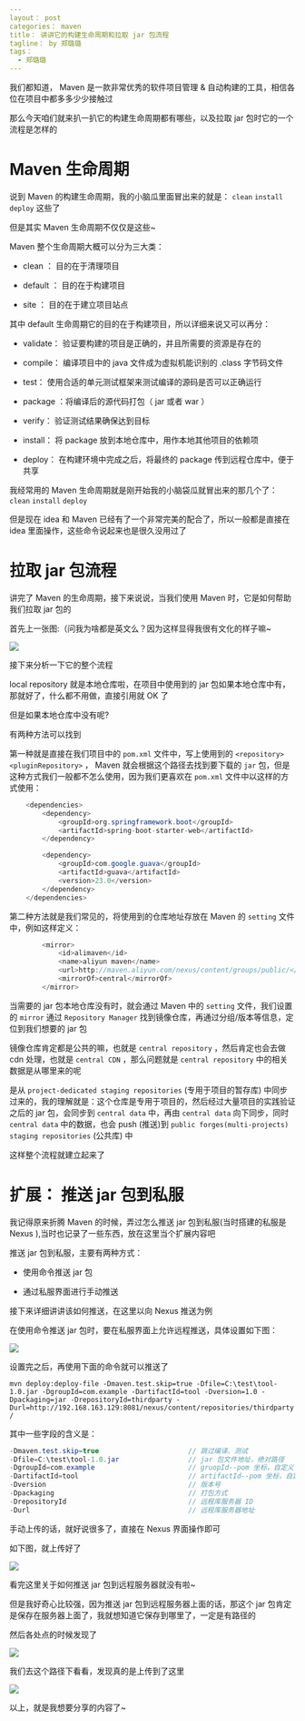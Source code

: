 ```yaml
---
layout： post
categories： maven
title： 讲讲它的构建生命周期和拉取 jar 包流程
tagline： by 郑璐璐
tags： 
  - 郑璐璐
---
```

我们都知道， Maven 是一款非常优秀的软件项目管理 & 自动构建的工具，相信各位在项目中都多多少少接触过
<!--more-->

那么今天咱们就来扒一扒它的构建生命周期都有哪些，以及拉取 jar 包时它的一个流程是怎样的

# Maven 生命周期

说到 Maven 的构建生命周期，我的小脑瓜里面冒出来的就是： `clean` `install` `deploy` 这些了

但是其实 Maven 生命周期不仅仅是这些~

Maven 整个生命周期大概可以分为三大类：

- clean ： 目的在于清理项目

- default ： 目的在于构建项目

- site ： 目的在于建立项目站点

其中 default 生命周期它的目的在于构建项目，所以详细来说又可以再分：

- validate： 验证要构建的项目是正确的，并且所需要的资源是存在的

- compile： 编译项目中的 java 文件成为虚拟机能识别的 .class 字节码文件

- test： 使用合适的单元测试框架来测试编译的源码是否可以正确运行

- package ：将编译后的源代码打包（ jar 或者 war ）

- verify： 验证测试结果确保达到目标

- install： 将 package 放到本地仓库中，用作本地其他项目的依赖项

- deploy： 在构建环境中完成之后，将最终的 package 传到远程仓库中，便于共享

我经常用的 Maven 生命周期就是刚开始我的小脑袋瓜就冒出来的那几个了： `clean` `install` `deploy`

但是现在 idea 和 Maven 已经有了一个非常完美的配合了，所以一般都是直接在 idea 里面操作，这些命令说起来也是很久没用过了

# 拉取 jar 包流程

讲完了 Maven 的生命周期，接下来说说，当我们使用 Maven 时，它是如何帮助我们拉取 jar 包的

首先上一张图:（问我为啥都是英文么？因为这样显得我很有文化的样子嘛~

![](http://www.justdojava.com/assets/images/2019/java/image-zll/2021/03/01-拉取jar包流程.png)

接下来分析一下它的整个流程

local repository 就是本地仓库啦，在项目中使用到的 jar 包如果本地仓库中有，那就好了，什么都不用做，直接引用就 OK 了

但是如果本地仓库中没有呢?

有两种方法可以找到

第一种就是直接在我们项目中的 `pom.xml` 文件中，写上使用到的 `<repository> <pluginRepository>` ， Maven 就会根据这个路径去找到要下载的 `jar` 包，但是这种方式我们一般都不怎么使用，因为我们更喜欢在 `pom.xml` 文件中以这样的方式使用：

```java
	<dependencies>
		<dependency>
			<groupId>org.springframework.boot</groupId>
			<artifactId>spring-boot-starter-web</artifactId>
		</dependency>

		<dependency>
			<groupId>com.google.guava</groupId>
			<artifactId>guava</artifactId>
			<version>23.0</version>
		</dependency>
	</dependencies>
```

第二种方法就是我们常见的，将使用到的仓库地址存放在 Maven 的 `setting` 文件中，例如这样定义：

```java
		<mirror>  
			<id>alimaven</id>  
			<name>aliyun maven</name>  
			<url>http://maven.aliyun.com/nexus/content/groups/public/</url>  
			<mirrorOf>central</mirrorOf>          
        </mirror> 
```

当需要的 jar 包本地仓库没有时，就会通过 Maven 中的 `setting` 文件，我们设置的 `mirror` 通过 `Repository Manager` 找到镜像仓库，再通过分组/版本等信息，定位到我们想要的 jar 包

镜像仓库肯定都是公共的嘛，也就是 `central repository` ，然后肯定也会去做 cdn 处理，也就是 `central CDN` ，那么问题就是 `central repository` 中的相关数据是从哪里来的呢

是从 `project-dedicated staging repositories` (专用于项目的暂存库) 中同步过来的，我的理解就是：这个仓库是专用于项目的，然后经过大量项目的实践验证之后的 jar 包，会同步到 `central data` 中，再由 `central data` 向下同步，同时 `central data` 中的数据，也会 push (推送)到 `public forges(multi-projects) staging repositories` (公共库) 中

这样整个流程就建立起来了

# 扩展： 推送 jar 包到私服

我记得原来折腾 Maven 的时候，弄过怎么推送 jar 包到私服(当时搭建的私服是 Nexus ),当时也记录了一些东西，放在这里当个扩展内容吧

推送 jar 包到私服，主要有两种方式：

- 使用命令推送 jar 包

- 通过私服界面进行手动推送

接下来详细讲讲该如何推送，在这里以向 Nexus 推送为例

在使用命令推送 jar 包时，要在私服界面上允许远程推送，具体设置如下图：

![](http://www.justdojava.com/assets/images/2019/java/image-zll/2021/03/02-允许远程推送.png)

设置完之后，再使用下面的命令就可以推送了

`mvn deploy:deploy-file -Dmaven.test.skip=true -Dfile=C:\test\tool-1.0.jar -DgroupId=com.example -DartifactId=tool -Dversion=1.0 -Dpackaging=jar -DrepositoryId=thirdparty -Durl=http://192.168.163.129:8081/nexus/content/repositories/thirdparty/`

其中一些字段的含义是：

```java
-Dmaven.test.skip=true                      // 跳过编译、测试
-Dfile=C:\test\tool-1.0.jar                 // jar 包文件地址，绝对路径
-DgroupId=com.example                       // gruopId--pom 坐标，自定义
-DartifactId=tool                           // artifactId--pom 坐标，自定义
-Dversion                                   // 版本号
-Dpackaging                                 // 打包方式
-DrepositoryId                              // 远程库服务器 ID
-Durl                                       // 远程库服务器地址
```

手动上传的话，就好说很多了，直接在 Nexus 界面操作即可

如下图，就上传好了

![](http://www.justdojava.com/assets/images/2019/java/image-zll/2021/03/03-手动上传jar包.png)

看完这里关于如何推送 jar 包到远程服务器就没有啦~

但是我好奇心比较强，因为推送 jar 包到远程服务器上面的话，那这个 jar 包肯定是保存在服务器上面了，我就想知道它保存到哪里了，一定是有路径的

然后各处点的时候发现了

![](http://www.justdojava.com/assets/images/2019/java/image-zll/2021/03/04-上传jar包路径.png)

我们去这个路径下看看，发现真的是上传到了这里

![](http://www.justdojava.com/assets/images/2019/java/image-zll/2021/03/05-验证上传的jar包路径.png)

以上，就是我想要分享的内容了~
